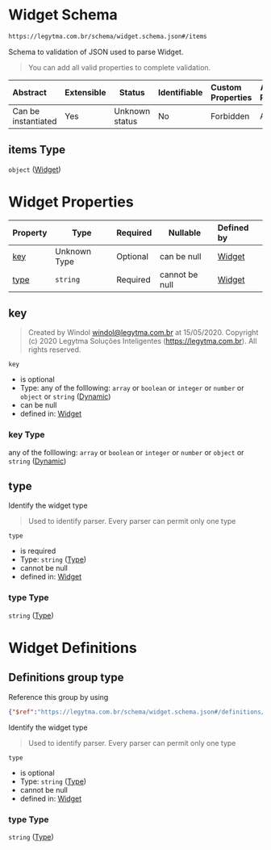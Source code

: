 # Widget Schema

```txt
https://legytma.com.br/schema/widget.schema.json#/items
```

Schema to validation of JSON used to parse Widget.


> You can add all valid properties to complete validation.
>

| Abstract            | Extensible | Status         | Identifiable | Custom Properties | Additional Properties | Access Restrictions | Defined In                                                                            |
| :------------------ | ---------- | -------------- | ------------ | :---------------- | --------------------- | ------------------- | ------------------------------------------------------------------------------------- |
| Can be instantiated | Yes        | Unknown status | No           | Forbidden         | Allowed               | none                | [list_widget.schema.json\*](../schema/list_widget.schema.json) |

## items Type

`object` ([Widget](list_widget-widget.md))

# Widget Properties

| Property      | Type         | Required | Nullable       | Defined by                                                                                                      |
| :------------ | ------------ | -------- | -------------- | :-------------------------------------------------------------------------------------------------------------- |
| [key](#key)   | Unknown Type | Optional | can be null    | [Widget](widget-properties-dynamic.md) |
| [type](#type) | `string`     | Required | cannot be null | [Widget](widget-properties-type.md)    |

## key




> Created by Windol [windol@legytma.com.br](mailto:windol@legytma.com.br) at 15/05/2020.
> Copyright (c) 2020 Legytma Soluções Inteligentes (<https://legytma.com.br>). All rights reserved.
>

`key`

-   is optional
-   Type: any of the folllowing: `array` or `boolean` or `integer` or `number` or `object` or `string` ([Dynamic](widget-properties-dynamic.md))
-   can be null
-   defined in: [Widget](widget-properties-dynamic.md)

### key Type

any of the folllowing: `array` or `boolean` or `integer` or `number` or `object` or `string` ([Dynamic](widget-properties-dynamic.md))

## type

Identify the widget type


> Used to identify parser. Every parser can permit only one type
>

`type`

-   is required
-   Type: `string` ([Type](widget-properties-type.md))
-   cannot be null
-   defined in: [Widget](widget-properties-type.md)

### type Type

`string` ([Type](widget-properties-type.md))

# Widget Definitions

## Definitions group type

Reference this group by using

```json
{"$ref":"https://legytma.com.br/schema/widget.schema.json#/definitions/type"}
```

Identify the widget type


> Used to identify parser. Every parser can permit only one type
>

`type`

-   is optional
-   Type: `string` ([Type](widget-definitions-type.md))
-   cannot be null
-   defined in: [Widget](widget-definitions-type.md)

### type Type

`string` ([Type](widget-definitions-type.md))
